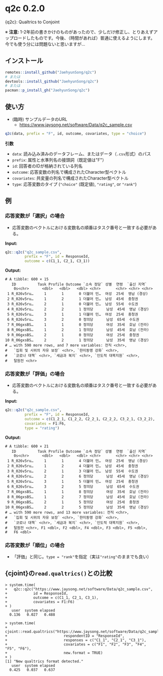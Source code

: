 # q2c 0.2.0
{q2c}: Qualtrics to Conjoint

※ **注意:** 1-2年前の書きかけのものがあったので、少しだけ修正し、とりあえずアップロードしたものです。今後、（時間があれば）普通に使えるようにします。今でも使う分には問題ないと思いますが...

## インストール

```r
remotes::install_github("JaehyunSong/q2c")
# または
devtools::install_github("JaehyunSong/q2c")
# または
pacman::p_install_gh("JaehyunSong/q2c")
```

## 使い方

* (臨時) サンプルデータのURL
   * <https://www.jaysong.net/software/Data/q2c_sample.csv>

```r
q2c(data, prefix = "F", id, outcome, covariates, type = "choice")
```

**引数**

* `data`: 読み込み済みのデータフレーム、またはデータ（`.csv`形式）のパス
* `prefix`: 属性と水準列名の接頭詞（既定値は"F"）
* `id`: 回答者のIDが格納されている列名
* `outcome`: 応答変数の列名で構成されたCharacter型ベクトル
* `covariates`: 共変量の列名で構成されたCharacter型ベクトル
* `type`: 応答変数のタイプ (`"choice"` (既定値), `"rating"`, or `"rank"`)

## 例

### 応答変数が「選択」の場合

* 応答変数のベクトルにおける変数名の順番はタスク番号と一致する必要がある。

**Input:**

```r
q2c::q2c("q2c_sample.csv", 
         prefix = "F", id = ResponseId,
         outcome = c(C1_1, C2_1, C3_1))
```

**Output:**

```
# A tibble: 600 × 15                                                 
   ID          Task Profile Outcome `소속 정당` 성별  연령  `출신 지역`
    0s<chr>      <dbl>   <dbl>   <dbl> <chr>       <chr> <chr> <chr>      
 1 R_026v5ru…     1       1       0 더불어 민…  여성  25세  영남 (경상)
 2 R_026v5ru…     1       2       1 더불어 민…  남성  45세  충청권     
 3 R_026v5ru…     2       1       0 더불어 민…  남성  55세  수도권     
 4 R_026v5ru…     2       2       1 정의당      남성  45세  영남 (경상)
 5 R_026v5ru…     3       1       1 더불어 민…  여성  25세  충청권     
 6 R_026v5ru…     3       2       0 정의당      남성  65세  수도권     
 7 R_06gxsBS…     1       1       0 정의당      여성  35세  호남 (전라)
 8 R_06gxsBS…     1       2       1 정의당      남성  45세  호남 (전라)
 9 R_06gxsBS…     2       1       0 정의당      여성  25세  충청권     
10 R_06gxsBS…     2       2       1 정의당      남성  35세  영남 (경상)
# … with 590 more rows, and 7 more variables: 전직 <chr>,
#   `집회 및 시위의 자유 보장` <chr>, `한미동맹 강화` <chr>,
#   `코로나 대책` <chr>, `세금과 복지` <chr>, `인도적 대북지원` <chr>,
#   탈원전 <chr>
```

### 応答変数が「評価」の場合

* 応答変数のベクトルにおける変数名の順番はタスク番号と一致する必要がある。

**Input:**

```r
q2c::q2c("q2c_sample.csv", 
         prefix = "F", id = ResponseId,
         outcome = c(C1_2_1, C1_2_2, C2_2_1, C2_2_2, C3_2_1, C3_2_2),
         covariates = F1:F6,
         type = "rating")
```

**Output:**

```
# A tibble: 600 × 21                                                 
   ID          Task Profile Outcome `소속 정당` 성별  연령  `출신 지역`
    0s<chr>      <dbl>   <dbl>   <dbl> <chr>       <chr> <chr> <chr>      
 1 R_026v5ru…     1       1       4 더불어 민…  여성  25세  영남 (경상)
 2 R_026v5ru…     1       2       4 더불어 민…  남성  45세  충청권     
 3 R_026v5ru…     2       1       3 더불어 민…  남성  55세  수도권     
 4 R_026v5ru…     2       2       6 정의당      남성  45세  영남 (경상)
 5 R_026v5ru…     3       1       5 더불어 민…  여성  25세  충청권     
 6 R_026v5ru…     3       2       5 정의당      남성  65세  수도권     
 7 R_06gxsBS…     1       1       8 정의당      여성  35세  호남 (전라)
 8 R_06gxsBS…     1       2       7 정의당      남성  45세  호남 (전라)
 9 R_06gxsBS…     2       1       5 정의당      여성  25세  충청권     
10 R_06gxsBS…     2       2       5 정의당      남성  35세  영남 (경상)
# … with 590 more rows, and 13 more variables: 전직 <chr>,
#   `집회 및 시위의 자유 보장` <chr>, `한미동맹 강화` <chr>,
#   `코로나 대책` <chr>, `세금과 복지` <chr>, `인도적 대북지원` <chr>,
#   탈원전 <chr>, F1 <dbl>, F2 <dbl>, F4 <dbl>, F3 <dbl>, F5 <dbl>,
#   F6 <dbl>
```

### 応答変数が「順位」の場合

* 「評価」と同じ。`type = "rank"`を指定（実は`"rating"`のままでも良い）

## {cjoint}の`read.qualtrics()`との比較

```
> system.time(
+   q2c::q2c("https://www.jaysong.net/software/Data/q2c_sample.csv", 
+            id = ResponseId,
+            outcome = c(C1_1, C2_1, C3_1),
+            covariates = F1:F6)
+ )
   user  system elapsed       
  0.136   0.027   0.488 
  
> system.time(
+   cjoint::read.qualtrics("https://www.jaysong.net/software/Data/q2c_sample.csv",
+                          respondentID = "ResponseId",
+                          responses = c("C1_1", "C2_1", "C3_1"),
+                          covariates = c("F1", "F2", "F3", "F4", "F5", "F6"),
+                          new.format = TRUE)
+ )
[1] "New qualtrics format detected."
   user  system elapsed 
  0.425   0.037   0.637 
```
